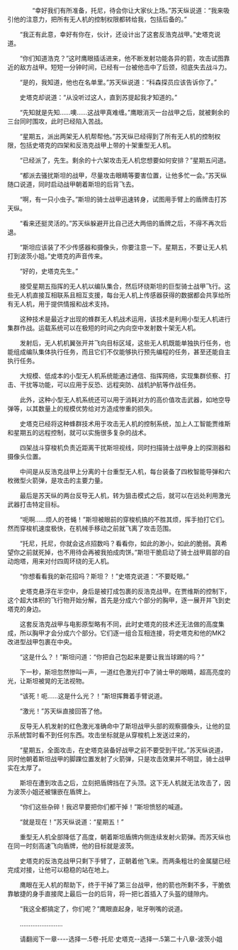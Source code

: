 <div class="read-content j_readContent" id="">
                <p>　　　　“幸好我们有所准备，托尼，待会你让大家伙上场。”苏天纵说道：“我来吸引他的注意力，把所有无人机的控制权限都转给我，包括后备的。”<p>　　“我正有此意，幸好有你在，伙计，还设计出了这套反浩克战甲。”史塔克说道。<p>　　“你们知道浩克？”这时鹰眼插话进来，他不断发射功能各异的箭，攻击试图靠近的敌方战甲。短短一分钟时间，已经有一台被他击中了后颈，彻底失去战斗力。<p>　　“是的，我知道，他也在名单里。”苏天纵说道：“科森探员应该告诉你了。”<p>　　史塔克却说道：“从没听过这人，直到苏提起我才知道的。”<p>　　“先知就是先知……噢……这战甲真难缠。”鹰眼消灭一台战甲之后，就被剩余的三台同时围攻，此时已经陷入苦战。<p>　　“星期五，派出两架无人机帮帮他。”苏天纵已经得到了所有无人机的控制权限，包括史塔克的四架和反浩克战甲上带的十架重型无人机。<p>　　“已经派了，先生。剩余的十六架攻击无人机您想要如何安排？”星期五问道。<p>　　“都派去骚扰斯坦的战甲，尽量攻击眼睛等要害位置，让他多忙一会。”苏天纵随口说道，同时启动战甲朝着斯坦的后背飞去。<p>　　“啊，有一只小虫子。”斯坦的骑士战甲迅速转身，试图用手臂上的盾牌击打苏天纵。<p>　　“看来还挺灵活的。”苏天纵躲避开比自己还大两倍的盾牌之后，不得不再次后退。<p>　　“斯坦应该装了不少传感器和摄像头，你要注意一下。星期五，不要让无人机打到波茨小姐。”史塔克的声音传来。<p>　　“好的，史塔克先生。”<p>　　接受星期五指挥的无人机以编队集合，然后环绕斯坦的巨型骑士战甲飞行。这些无人机直接互相联系且相互支援，每台无人机上传感器获得的数据都会共享给所有无人机，用于提供情报和战术支持。<p>　　这种技术是最近才出现的蜂群无人机战术运用，该技术是利用小型无人机进行集群作战。运载系统可以在极短的时间之内向空中发射数十架无人机。<p>　　发射后，无人机机翼张开并飞向目标区域，这些无人机既能单独执行任务，也能组成编队集体执行任务，而且它们不仅能够执行预先编程的任务，甚至还能自主执行任务。<p>　　大规模、低成本的小型无人机系统能通过通信、指挥网络，实现集群侦察、打击、干扰等功能，可以应用于反恐、远程突防、战机护航等作战任务。<p>　　此外，这种小型无人机系统还可以用于消耗对方的高价值攻击武器，如地空导弹等，以其数量上的规模优势给对方造成惨重的损失。<p>　　史塔克已经将这种蜂群技术用于攻击无人机的控制系统，加上人工智能贾维斯和星期五的远程控制，就可以实施很多复杂的战术。<p>　　四架战斗穿梭机负责近距离干扰斯坦视线，同时扫描骑士战甲身上的探测器和摄像头位置。<p>　　中间是从反浩克战甲上分离的十台重型无人机，每台装备了四枚智能导弹和六枚微型火箭弹，是攻击的主要力量。<p>　　最后是苏天纵的两台反导无人机，转为狙击模式之后，就可以在远处利用激光武器打击特定目标。<p>　　“呃啊……烦人的苍蝇！”斯坦被眼前的穿梭机搞的不胜其烦，挥手拍打它们。然而穿梭机速度极快，在机械手移动之前就飞离了攻击范围。<p>　　“托尼，托尼，你就会这点招数吗？看看你，如此的渺小，如此的脆弱。真希望你之前就死掉，也不用待会再被我拍成肉饼。”斯坦干脆启动了骑士战甲肩部的自动炮塔，用来对付四周环绕的无人机。<p>　　“你想看看我的新花招吗？斯坦？！”史塔克说道：“不要眨眼。”<p>　　史塔克悬浮在半空中，身后是被打成包裹的反浩克战甲。在贾维斯的控制下，这个超大体积的飞行物开始分解，首先是分成六个部分的胸甲，逐一展开并飞到史塔克的身边。<p>　　这套反浩克战甲与电影原型略有不同，此时史塔克的技术还无法做的高度集成，所以胸甲才会分成六个部分。它们逐一组合互相连接，将史塔克和他的MK2改进型战甲包裹在中央。<p>　　“这是什么？！”斯坦问道：“你把自己包起来是要让我当球踢的吗？”<p>　　下一秒，斯坦忽然惨叫一声，一道红色激光打中了骑士甲的眼睛，超高亮度的光，让斯坦被晃的无法视物。<p>　　“该死！呃……这是什么光？！”斯坦挥舞着手臂说道。<p>　　“激光！”苏天纵直接回答了他。<p>　　反导无人机发射的红色激光准确命中了斯坦战甲头部的观察摄像头，让他的显示系统暂时看不到任何东西。攻击坐标就是从穿梭机上发送过来的，<p>　　“星期五，全面攻击，在史塔克装备好战甲之前不要受到干扰。”苏天纵说道，同时他朝着斯坦战甲的脚踝位置发射了火箭弹，只是攻击效果并不明显，骑士战甲实在太厚了。<p>　　斯坦在遭到攻击之后，立刻把盾牌挡在了头顶。这下无人机就无法攻击了，因为波茨小姐还被镶嵌在盾牌上。<p>　　“你们这些杂碎！我迟早要把你们都干掉！”斯坦愤怒的喊道。<p>　　“就是现在！”苏天纵说道：“星期五！”<p>　　重型无人机全部降低了高度，朝着斯坦盾牌内侧连续发射火箭弹。而苏天纵也在同一时刻高速飞向盾牌，他的目标就是波茨。<p>　　史塔克的反浩克战甲只剩下手臂了，正朝着他飞来。而两条粗壮的金属腿已经完成对接，让他可以稳稳的站在地上。<p>　　鹰眼在无人机的帮助下，终于干掉了第三台战甲，他的箭也所剩不多，干脆依靠敏捷的身手直接爬上最后一台的后背，将一把匕首插入了头盔的缝隙内。<p>　　“我这全都搞定了，你们呢？”鹰眼直起身，呲牙咧嘴的说道。<p>　　……………………<p>　　请翻阅下一章----选择一.5卷-托尼·史塔克--选择一.5第二十八章-波茨小姐<p> 
            </div>
